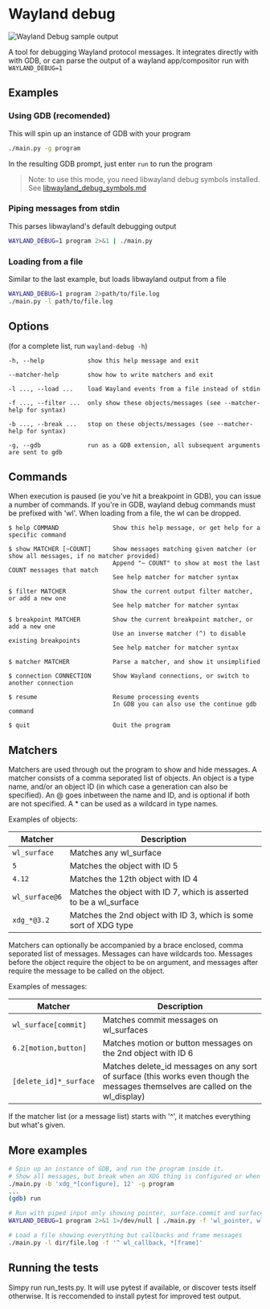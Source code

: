 # Wayland debug

![Wayland Debug sample output](https://i.imgur.com/CliJAqn.png)

A tool for debugging Wayland protocol messages. It integrates directly with with GDB, or can parse the output of a wayland app/compositor run with `WAYLAND_DEBUG=1`

## Examples

### Using GDB (recomended)
This will spin up an instance of GDB with your program
```bash
./main.py -g program
```
In the resulting GDB prompt, just enter `run` to run the program

> Note: to use this mode, you need libwayland debug symbols installed. See [libwayland_debug_symbols.md](libwayland_debug_symbols.md)

### Piping messages from stdin
This parses libwayland's default debugging output
```bash
WAYLAND_DEBUG=1 program 2>&1 | ./main.py
```

### Loading from a file
Similar to the last example, but loads libwayland output from a file
```bash
WAYLAND_DEBUG=1 program 2>path/to/file.log
./main.py -l path/to/file.log
```

## Options
(for a complete list, run `wayland-debug -h`)
```
-h, --help            show this help message and exit

--matcher-help        show how to write matchers and exit

-l ..., --load ...    load Wayland events from a file instead of stdin

-f ..., --filter ...  only show these objects/messages (see --matcher-help for syntax)

-b ..., --break ...   stop on these objects/messages (see --matcher-help for syntax)

-g, --gdb             run as a GDB extension, all subsequent arguments are sent to gdb
```

## Commands
When execution is paused (ie you've hit a breakpoint in GDB), you can issue a number of commands. If you're in GDB, wayland debug commands must be prefixed with 'wl'. When loading from a file, the wl can be dropped.
```
$ help COMMAND               Show this help message, or get help for a specific command

$ show MATCHER [~COUNT]      Show messages matching given matcher (or show all messages, if no matcher provided)
                             Append "~ COUNT" to show at most the last COUNT messages that match
                             See help matcher for matcher syntax

$ filter MATCHER             Show the current output filter matcher, or add a new one
                             See help matcher for matcher syntax

$ breakpoint MATCHER         Show the current breakpoint matcher, or add a new one
                             Use an inverse matcher (^) to disable existing breakpoints
                             See help matcher for matcher syntax

$ matcher MATCHER            Parse a matcher, and show it unsimplified

$ connection CONNECTION      Show Wayland connections, or switch to another connection

$ resume                     Resume processing events
                             In GDB you can also use the continue gdb command

$ quit                       Quit the program
```

## Matchers
Matchers are used through out the program to show and hide messages. A matcher consists of a comma seporated list of objects. An object is a type name, and/or an object ID (in which case a generation can also be specified). An @ goes inbetween the name and ID, and is optional if both are not specified. A * can be used as a wildcard in type names.

Examples of objects:

| Matcher | Description |
| --- | --- |
| `wl_surface`   | Matches any wl_surface |
| `5`            | Matches the object with ID 5 |
| `4.12`         | Matches the 12th object with ID 4 |
| `wl_surface@6` | Matches the object with ID 7, which is asserted to be a wl_surface |
| `xdg_*@3.2`    | Matches the 2nd object with ID 3, which is some sort of XDG type |

Matchers can optionally be accompanied by a brace enclosed, comma seporated list of messages. Messages can have wildcards too. Messages before the object require the object to be on argument, and messages after require the message to be called on the object.

Examples of messages:

| Matcher | Description |
| --- | --- |
| `wl_surface[commit]`   | Matches commit messages on wl_surfaces |
| `6.2[motion,button]`   | Matches motion or button messages on the 2nd object with ID 6 |
| `[delete_id]*_surface` | Matches delete_id messages on any sort of surface (this works even though the messages themselves are called on the wl_display) |

If the matcher list (or a message list) starts with '^', it matches everything but what's given.

## More examples
```bash
# Spin up an instance of GDB, and run the program inside it.
# Show all messages, but break when an XDG thing is configured or when object ID 12 is used
./main.py -b 'xdg_*[configure], 12' -g program
...
(gdb) run

# Run with piped input only showing pointer, surface.commit and surface.destroy messages
WAYLAND_DEBUG=1 program 2>&1 1>/dev/null | ./main.py -f 'wl_pointer, wl_surface[commit, destroy]'

# Load a file showing everything but callbacks and frame messages
./main.py -l dir/file.log -f '^ wl_callback, *[frame]'
```

## Running the tests
Simpy run run_tests.py. It will use pytest if available, or discover tests itself otherwise. It is reccomended to install pytest for improved test output.

